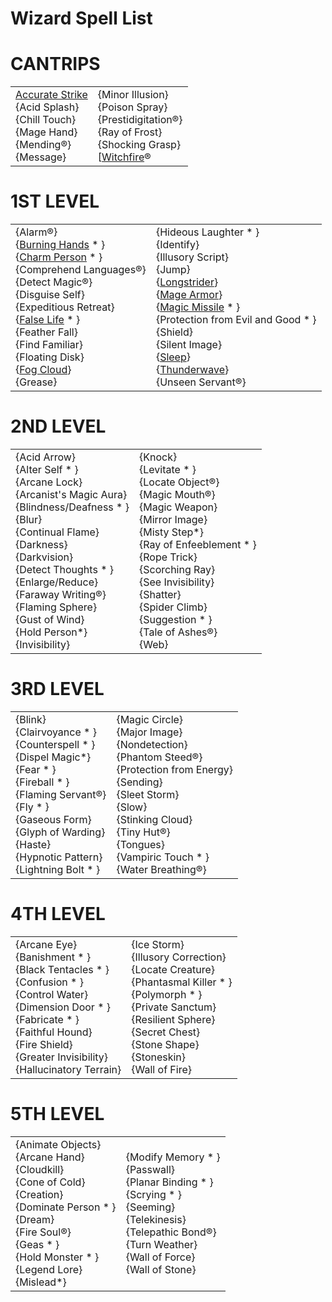 # Wizard Spell List
# CANTRIPS

|   |   |
|---|---|
|[Accurate Strike](https://skroxiousdm.github.io/SkroxiousDM/6.Spells/Spell%20Descriptions/0%20Cantrips/ACCURATE%20STRIKE)<br>{Acid Splash}<br>{Chill Touch}<br>{Mage Hand}<br>{Mending&reg;}<br>{Message}|{Minor Illusion}<br>{Poison Spray}<br>{Prestidigitation&reg;}<br>{Ray of Frost}<br>{Shocking Grasp}<br>[[Witchfire](https://skroxiousdm.github.io/SkroxiousDM/6.Spells/Spell%20Descriptions/0%20Cantrips/WITCHFIRE)&reg;|

# 1ST LEVEL

|   |   |
|---|---|
{Alarm&reg;}<br>{[Burning Hands](https://skroxiousdm.github.io/SkroxiousDM/6.Spells/Spell%20Descriptions/1st%20Level%20Spells/Burning%20Hands) * }<br>{[Charm Person](https://skroxiousdm.github.io/SkroxiousDM/6.Spells/Spell%20Descriptions/1st%20Level%20Spells/Charm%20Person) * }<br>{Comprehend Languages&reg;}<br>{Detect Magic&reg;}<br>{Disguise Self}<br>{Expeditious Retreat}<br>{[False Life](https://skroxiousdm.github.io/SkroxiousDM/6.Spells/Spell%20Descriptions/1st%20Level%20Spells/False%20Life) * }<br>{Feather Fall}<br>{Find Familiar}<br>{Floating Disk}<br>{[Fog Cloud](https://skroxiousdm.github.io/SkroxiousDM/6.Spells/Spell%20Descriptions/1st%20Level%20Spells/Fog%20Cloud)}<br>{Grease}|{Hideous Laughter * }<br>{Identify}<br>{Illusory Script}<br>{Jump}<br>{[Longstrider](https://skroxiousdm.github.io/SkroxiousDM/6.Spells/Spell%20Descriptions/1st%20Level%20Spells/Longstrider)}<br>{[Mage Armor](https://skroxiousdm.github.io/SkroxiousDM/6.Spells/Spell%20Descriptions/1st%20Level%20Spells/Mage%20Armor)}<br>{[Magic Missile](https://skroxiousdm.github.io/SkroxiousDM/6.Spells/Spell%20Descriptions/1st%20Level%20Spells/Magic%20Missile) * }<br>{Protection from Evil and Good * }<br>{Shield}<br>{Silent Image}<br>{[Sleep](https://skroxiousdm.github.io/SkroxiousDM/6.Spells/Spell%20Descriptions/1st%20Level%20Spells/Sleep)}<br>{[Thunderwave](https://skroxiousdm.github.io/SkroxiousDM/6.Spells/Spell%20Descriptions/1st%20Level%20Spells/Thunderwave)}<br>{Unseen Servant&reg;}|

# 2ND LEVEL

|   |   |
|---|---|
|{Acid Arrow}<br>{Alter Self * }<br>{Arcane Lock}<br>{Arcanist's Magic Aura}<br>{Blindness/Deafness * }<br>{Blur}<br>{Continual Flame}<br>{Darkness}<br>{Darkvision}<br>{Detect Thoughts * }<br>{Enlarge/Reduce}<br>{Faraway Writing&reg;}<br>{Flaming Sphere}<br>{Gust of Wind}<br>{Hold Person*}<br>{Invisibility}|{Knock}<br>{Levitate * }<br>{Locate Object&reg;}<br>{Magic Mouth&reg;}<br>{Magic Weapon}<br>{Mirror Image}<br>{Misty Step*}<br>{Ray of Enfeeblement * }<br>{Rope Trick}<br>{Scorching Ray}<br>{See Invisibility}<br>{Shatter}<br>{Spider Climb}<br>{Suggestion * }<br>{Tale of Ashes&reg;}<br>{Web}|

# 3RD LEVEL

|   |   |
|---|---|
|{Blink}<br>{Clairvoyance * }<br>{Counterspell * }<br>{Dispel Magic*}<br>{Fear * }<br>{Fireball * }<br>{Flaming Servant&reg;}<br>{Fly * }<br>{Gaseous Form}<br>{Glyph of Warding}<br>{Haste}<br>{Hypnotic Pattern}<br>{Lightning Bolt * }|{Magic Circle}<br>{Major Image}<br>{Nondetection}<br>{Phantom Steed&reg;}<br>{Protection from Energy}<br>{Sending}<br>{Sleet Storm}<br>{Slow}<br>{Stinking Cloud}<br>{Tiny Hut&reg;}<br>{Tongues}<br>{Vampiric Touch * }<br>{Water Breathing&reg;}|

# 4TH LEVEL

|   |   |
|---|---|
|{Arcane Eye}<br>{Banishment * }<br>{Black Tentacles * }<br>{Confusion * }<br>{Control Water}<br>{Dimension Door * }<br>{Fabricate * }<br>{Faithful Hound}<br>{Fire Shield}<br>{Greater Invisibility}<br>{Hallucinatory Terrain}|{Ice Storm}<br>{Illusory Correction}<br>{Locate Creature}<br>{Phantasmal Killer * }<br>{Polymorph * }<br>{Private Sanctum}<br>{Resilient Sphere}<br>{Secret Chest}<br>{Stone Shape}<br>{Stoneskin}<br>{Wall of Fire}|

# 5TH LEVEL

|   |   |
|---|---|
|{Animate Objects}<br>{Arcane Hand}<br>{Cloudkill}<br>{Cone of Cold}<br>{Creation}<br>{Dominate Person * }<br>{Dream}<br>{Fire Soul&reg;}<br>{Geas * }<br>{Hold Monster * }<br>{Legend Lore}<br>{Mislead*}|{Modify Memory * }<br>{Passwall}<br>{Planar Binding * }<br>{Scrying * }<br>{Seeming}<br>{Telekinesis}<br>{Telepathic Bond&reg;}<br>{Turn Weather}<br>{Wall of Force}<br>{Wall of Stone}|

